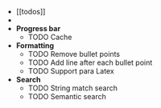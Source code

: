 - [[todos]]
-
- **Progress bar**
	- TODO Cache
- **Formatting**
	- TODO Remove bullet points
	- TODO Add line after each bullet point
	- TODO Support para Latex
- **Search**
	- TODO String match search
	- TODO Semantic search